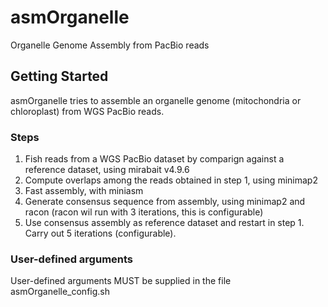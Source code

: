 # asmOrganelle

Organelle Genome Assembly from PacBio reads

## Getting Started

asmOrganelle tries to assemble an organelle genome (mitochondria or chloroplast) from WGS PacBio reads.

### Steps

1. Fish reads from a WGS PacBio dataset by comparign against a reference dataset, using mirabait v4.9.6
2. Compute overlaps among the reads obtained in step 1, using minimap2
3. Fast assembly, with miniasm
4. Generate consensus sequence from assembly, using minimap2 and racon (racon wil run with 3 iterations, this is configurable)
5. Use consensus assembly as reference dataset and restart in step 1. Carry out 5 iterations (configurable).

### User-defined arguments

User-defined arguments MUST be supplied in the file asmOrganelle_config.sh
